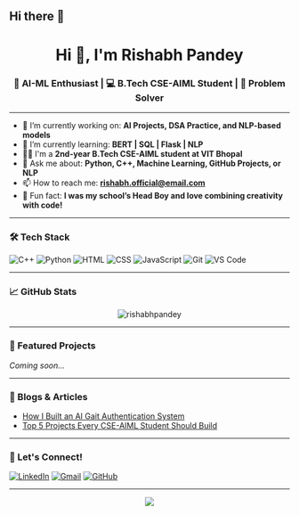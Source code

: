 ## Hi there 👋
<h1 align="center">Hi 👋, I'm Rishabh Pandey</h1>
<h3 align="center">🚀 AI-ML Enthusiast | 💻 B.Tech CSE-AIML Student | 🧠 Problem Solver</h3>

---

- 🔭 I’m currently working on: **AI Projects, DSA Practice, and NLP-based models**
- 🌱 I’m currently learning: **BERT | SQL | Flask | NLP**
- 👨‍🎓 I'm a **2nd-year B.Tech CSE-AIML student at VIT Bhopal**
- 💬 Ask me about: **Python, C++, Machine Learning, GitHub Projects, or NLP**
- 📫 How to reach me: **rishabh.official@email.com**
- 🧠 Fun fact: **I was my school’s Head Boy and love combining creativity with code!**

---

### 🛠️ Tech Stack
![C++](https://img.shields.io/badge/C++-00599C?style=flat&logo=cplusplus&logoColor=white)
![Python](https://img.shields.io/badge/Python-14354C?style=flat&logo=python&logoColor=white)
![HTML](https://img.shields.io/badge/HTML5-E34F26?style=flat&logo=html5&logoColor=white)
![CSS](https://img.shields.io/badge/CSS3-1572B6?style=flat&logo=css3&logoColor=white)
![JavaScript](https://img.shields.io/badge/JavaScript-F7DF1E?style=flat&logo=javascript&logoColor=black)
![Git](https://img.shields.io/badge/Git-F05032?style=flat&logo=git&logoColor=white)
![VS Code](https://img.shields.io/badge/VS%20Code-007ACC?style=flat&logo=visual-studio-code&logoColor=white)

---

### 📈 GitHub Stats
<p align="center">
  <img src="https://github-readme-stats.vercel.app/api?username=rishabhpandey&show_icons=true&theme=tokyonight" alt="rishabhpandey" />
</p>

---

### 🌟 Featured Projects
*Coming soon...*

---

### 📝 Blogs & Articles
- [How I Built an AI Gait Authentication System](https://your-blog.com)
- [Top 5 Projects Every CSE-AIML Student Should Build](https://your-blog.com)

---

### 🤝 Let's Connect!
<p>
  <a href="https://www.linkedin.com/in/your-profile/"><img alt="LinkedIn" src="https://img.shields.io/badge/LinkedIn-blue?logo=linkedin&style=flat"></a>
  <a href="mailto:rishabh.official@email.com"><img alt="Gmail" src="https://img.shields.io/badge/Email-D14836?logo=gmail&logoColor=white&style=flat"></a>
  <a href="https://github.com/rishabhpandey"><img alt="GitHub" src="https://img.shields.io/badge/GitHub-181717?logo=github&logoColor=white&style=flat"></a>
</p>

---

<p align="center">
  <img src="https://quotes-github-readme.vercel.app/api?type=horizontal&theme=dark" />
</p>


<!--
**castimonia07/castimonia07** is a ✨ _special_ ✨ repository because its `README.md` (this file) appears on your GitHub profile.

Here are some ideas to get you started:

- 🔭 I’m currently working on ...
- 🌱 I’m currently learning ...
- 👯 I’m looking to collaborate on ...
- 🤔 I’m looking for help with ...
- 💬 Ask me about ...
- 📫 How to reach me: ...
- 😄 Pronouns: ...
- ⚡ Fun fact: ...
-->
